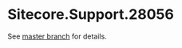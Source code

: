 # Sitecore.Support.28056

See [master branch](https://github.com/sitecoresupport/Sitecore.Support.28056) for details.